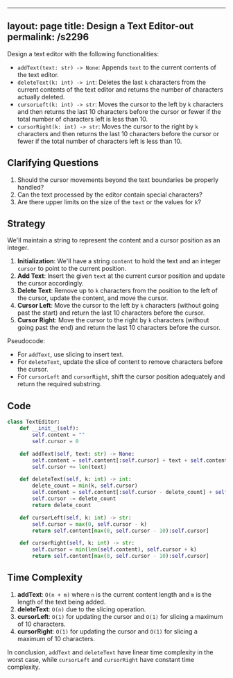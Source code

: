 
---
layout: page
title:  Design a Text Editor-out
permalink: /s2296
---

Design a text editor with the following functionalities:
- `addText(text: str) -> None`: Appends `text` to the current contents of the text editor.
- `deleteText(k: int) -> int`: Deletes the last `k` characters from the current contents of the text editor and returns the number of characters actually deleted.
- `cursorLeft(k: int) -> str`: Moves the cursor to the left by `k` characters and then returns the last 10 characters before the cursor or fewer if the total number of characters left is less than 10.
- `cursorRight(k: int) -> str`: Moves the cursor to the right by `k` characters and then returns the last 10 characters before the cursor or fewer if the total number of characters left is less than 10.

## Clarifying Questions

1. Should the cursor movements beyond the text boundaries be properly handled?
2. Can the text processed by the editor contain special characters?
3. Are there upper limits on the size of the `text` or the values for `k`?

## Strategy

We'll maintain a string to represent the content and a cursor position as an integer.

1. **Initialization**: We'll have a string `content` to hold the text and an integer `cursor` to point to the current position.
2. **Add Text**: Insert the given `text` at the current cursor position and update the cursor accordingly.
3. **Delete Text**: Remove up to `k` characters from the position to the left of the cursor, update the content, and move the cursor.
4. **Cursor Left**: Move the cursor to the left by `k` characters (without going past the start) and return the last 10 characters before the cursor.
5. **Cursor Right**: Move the cursor to the right by `k` characters (without going past the end) and return the last 10 characters before the cursor.

Pseudocode:
- For `addText`, use slicing to insert text.
- For `deleteText`, update the slice of content to remove characters before the cursor.
- For `cursorLeft` and `cursorRight`, shift the cursor position adequately and return the required substring.

## Code

```python
class TextEditor:
    def __init__(self):
        self.content = ""
        self.cursor = 0

    def addText(self, text: str) -> None:
        self.content = self.content[:self.cursor] + text + self.content[self.cursor:]
        self.cursor += len(text)

    def deleteText(self, k: int) -> int:
        delete_count = min(k, self.cursor)
        self.content = self.content[:self.cursor - delete_count] + self.content[self.cursor:]
        self.cursor -= delete_count
        return delete_count

    def cursorLeft(self, k: int) -> str:
        self.cursor = max(0, self.cursor - k)
        return self.content[max(0, self.cursor - 10):self.cursor]

    def cursorRight(self, k: int) -> str:
        self.cursor = min(len(self.content), self.cursor + k)
        return self.content[max(0, self.cursor - 10):self.cursor]
```

## Time Complexity

1. **addText**: `O(n + m)` where `n` is the current content length and `m` is the length of the text being added.
2. **deleteText**: `O(n)` due to the slicing operation.
3. **cursorLeft**: `O(1)` for updating the cursor and `O(1)` for slicing a maximum of 10 characters.
4. **cursorRight**: `O(1)` for updating the cursor and `O(1)` for slicing a maximum of 10 characters.

In conclusion, `addText` and `deleteText` have linear time complexity in the worst case, while `cursorLeft` and `cursorRight` have constant time complexity.